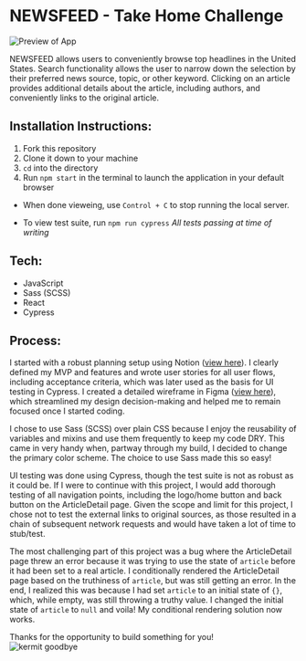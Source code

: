 # NEWSFEED - Take Home Challenge

![Preview of App](https://media.giphy.com/media/v1.Y2lkPTc5MGI3NjExNmtqMjc5cXpvMXJiNzVlMnNoaGN1eTJqbnphOXRqa2VydDNxZmx0MSZlcD12MV9pbnRlcm5hbF9naWZfYnlfaWQmY3Q9Zw/26IqUyg8ri6PuyMhnX/giphy.gif)

NEWSFEED allows users to conveniently browse top headlines in the United States. Search functionality allows the user to narrow down the selection by their preferred news source, topic, or other keyword. Clicking on an article provides additional details about the article, including authors, and conveniently links to the original article. 

## Installation Instructions:
[//]: <> (What steps does a person have to take to get your app cloned down and running?)
1. Fork this repository
1. Clone it down to your machine
1. `cd` into the directory
1. Run `npm start` in the terminal to launch the application in your default browser
  - When done vieweing, use `Control + C` to stop running the local server.

- To view test suite, run `npm run cypress` *All tests passing at time of writing*

## Tech:
- JavaScript
- Sass (SCSS)
- React
- Cypress

## Process:
I started with a robust planning setup using Notion ([view here](https://soaespace.notion.site/Take-Home-News-Reader-1078db27cc59437388d61526d2868d6d?pvs=4)). I clearly defined my MVP and features and wrote user stories for all user flows, including acceptance criteria, which was later used as the basis for UI testing in Cypress. I created a detailed wireframe in Figma ([view here](https://www.figma.com/file/ZFZ4Env6ghAsznSYPJUGBU/Newsfeed?type=design&node-id=3%3A38&mode=dev)), which streamlined my design decision-making and helped me to remain focused once I started coding.

I chose to use Sass (SCSS) over plain CSS because I enjoy the reusability of variables and mixins and use them frequently to keep my code DRY. This came in very handy when, partway through my build, I decided to change the primary color scheme. The choice to use Sass made this so easy!

UI testing was done using Cypress, though the test suite is not as robust as it could be. If I were to continue with this project, I would add thorough testing of all navigation points, including the logo/home button and back button on the ArticleDetail page. Given the scope and limit for this project, I chose not to test the external links to original sources, as those resulted in a chain of subsequent network requests and would have taken a lot of time to stub/test.

The most challenging part of this project was a bug where the ArticleDetail page threw an error because it was trying to use the state of `article` before it had been set to a real article. I conditionally rendered the ArticleDetail page based on the truthiness of `article`, but was still getting an error. In the end, I realized this was because I had set `article` to an initial state of `{}`, which, while empty, was still throwing a truthy value. I changed the initial state of `article` to `null` and voila! My conditional rendering solution now works.

Thanks for the opportunity to build something for you!
<br>
![kermit goodbye](https://media.giphy.com/media/DBPF1cNxSwrziGneX7/giphy.gif)


